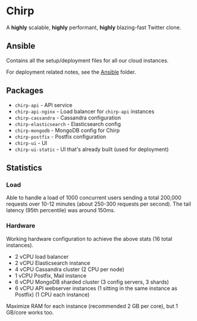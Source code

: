 # Chirp

A **highly** scalable, **highly** performant, **highly** blazing-fast Twitter clone.

## Ansible

Contains all the setup/deployment files for all our cloud instances.

For deployment related notes, see the [Ansible](./ansible) folder.

## Packages

* `chirp-api` - API service
* `chirp-api-nginx` - Load balancer for `chirp-api` instances
* `chirp-cassandra` - Cassandra configuration
* `chirp-elasticsearch` - Elasticsearch config
* `chirp-mongodb` - MongoDB config for Chirp
* `chirp-postfix` - Postfix configuration
* `chirp-ui` - UI
* `chirp-ui-static` - UI that's already built (used for deployment)

## Statistics

### Load

Able to handle a load of 1000 concurrent users sending a total 200,000 requests over 10-12 minutes (about 250-300 requests per second). The tail latency (95th percentile) was around 150ms.

### Hardware

Working hardware configuration to achieve the above stats (16 total instances).

* 2 vCPU load balancer
* 2 vCPU Elasticsearch instance
* 4 vCPU Cassandra cluster (2 CPU per node)
* 1 vCPU Postfix, Mail instance
* 6 vCPU MongoDB sharded cluster (3 config servers, 3 shards)
* 6 vCPU API webserver instances (1 sitting in the same instance as Postfix) (1 CPU each instance)

Maximize RAM for each instance (recommended 2 GB per core), but 1 GB/core works too.
